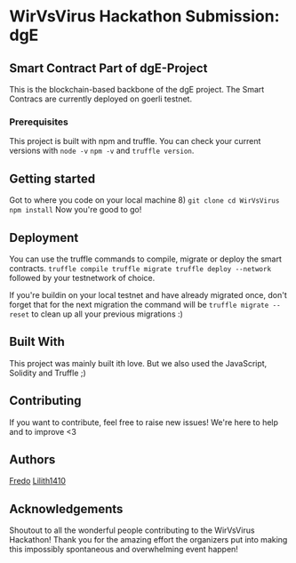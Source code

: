# WirVsVirus Hackathon Submission: dgE 

## Smart Contract Part of dgE-Project
This is the blockchain-based backbone of the dgE project. 
The Smart Contracs are currently deployed on goerli testnet. 

### Prerequisites
This project is built with npm and truffle. 
You can check your current versions with 
`node -v`
`npm -v`
and `truffle version`. 

## Getting started 
Got to where you code on your local machine 8) 
`git clone
 cd WirVsVirus
 npm install` 
Now you're good to go! 

## Deployment
You can use the truffle commands to compile, migrate or deploy the smart contracts. 
`truffle compile
 truffle migrate
 truffle deploy --network ` followed by your testnetwork of choice.  
 
If you're buildin on your local testnet and have already migrated once, don't forget that for the next migration the command will be `truffle migrate --reset` to clean up all your previous migrations :) 

## Built With
This project was mainly built ith love. But we also used the JavaScript, Solidity and Truffle ;) 

## Contributing
If you want to contribute, feel free to raise new issues! We're here to help and to improve <3 

## Authors
[Fredo](https://github.com/fredo)
[Lilith1410](https://github.com/lilith1410)


## Acknowledgements
Shoutout to all the wonderful people contributing to the WirVsVirus Hackathon! Thank you for the amazing effort the organizers put into making this impossibly spontaneous and overwhelming event happen! 
